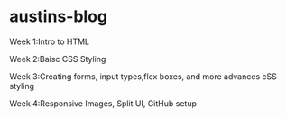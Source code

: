 # austins-blog
Week 1:Intro to HTML

Week 2:Baisc CSS Styling

Week 3:Creating forms, input types,flex boxes, and more advances cSS styling

Week 4:Responsive Images, Split UI, GitHub setup
